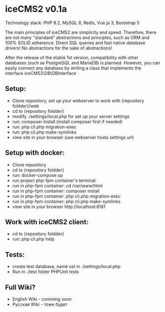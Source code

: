 # iceCMS2 v0.1a

Technology stack: PHP 8.2, MySQL 8, Redis, Vue.js 3, Bootstrap 5

The main principles of iceCMS2 are simplicity and speed. Therefore, there are not many "standard" abstractions and
principles, such as ORM and 100% SOLID adherence. Direct SQL queries and fast native database drivers! No abstractions
for the sake of abstractions!

After the release of the stable 1st version, compatibility with other databases (such as PostgreSQL and MariaDB) is
planned. However, you can easily connect any database by writing a class that implements the interface
iceCMS2\DB\DBInterface

## Setup:
- Clone repository, set up your webserver to work with {repository foldder}/web
- cd to {repository foldder}
- modify ./settings/local.php for set up your server settings
- run: composer install (install composer first if needed)
- run: php cli.php migration-exec
- run: php cli.php make-symlinks
- view site in your browser (use webserver hosts settings url)

## Setup with docker:
- Clone repository
- cd to {repository foldder}
- run: docker-compose up
- run project php-fpm container's terminal:
- run in php-fpm container: cd /var/www/html
- run in php-fpm container: composer install
- run in php-fpm container: php cli.php migration-exec
- run in php-fpm container: php cli.php make-symlinks
- view site in your browser http://localhost:8181

## Work with iceCMS2 client:
- cd to {repository foldder}
- run: php cli.php help

## Tests:
- create test database, name set in ./settings/local.php
- Run in ./test folder PHPUnit tests

## Full Wiki?
- English Wiki - comming soon
- Русская Wiki - тоже будет
